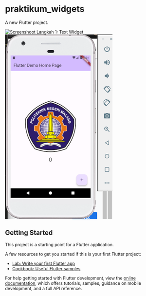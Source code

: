 # praktikum_widgets

A new Flutter project.

![Screenshoot Langkah 1: Text Widget](images/text_widget-01.png)
![Screenshoot Langkah 2: Image Widget](images/image_widget.png)

## Getting Started

This project is a starting point for a Flutter application.

A few resources to get you started if this is your first Flutter project:

- [Lab: Write your first Flutter app](https://docs.flutter.dev/get-started/codelab)
- [Cookbook: Useful Flutter samples](https://docs.flutter.dev/cookbook)

For help getting started with Flutter development, view the
[online documentation](https://docs.flutter.dev/), which offers tutorials,
samples, guidance on mobile development, and a full API reference.
